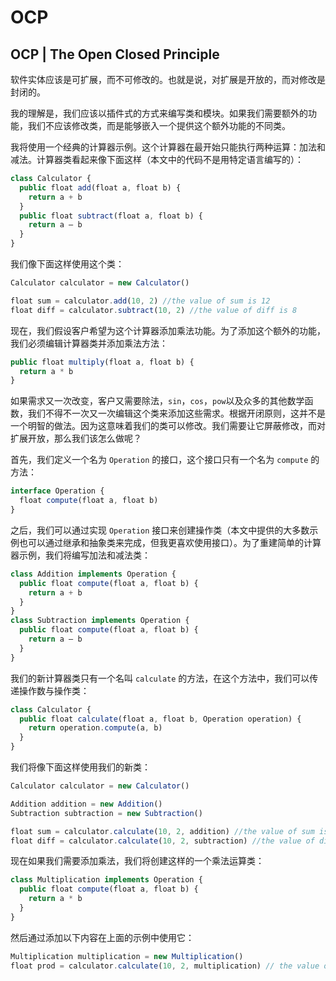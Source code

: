 # OCP

## OCP \| The Open Closed Principle

软件实体应该是可扩展，而不可修改的。也就是说，对扩展是开放的，而对修改是封闭的。

我的理解是，我们应该以插件式的方式来编写类和模块。如果我们需要额外的功能，我们不应该修改类，而是能够嵌入一个提供这个额外功能的不同类。

我将使用一个经典的计算器示例。这个计算器在最开始只能执行两种运算：加法和减法。计算器类看起来像下面这样（本文中的代码不是用特定语言编写的）：

```javascript
class Calculator {
  public float add(float a, float b) {
    return a + b
  }
  public float subtract(float a, float b) {
    return a — b
  }
}
```

我们像下面这样使用这个类：

```javascript
Calculator calculator = new Calculator()

float sum = calculator.add(10, 2) //the value of sum is 12
float diff = calculator.subtract(10, 2) //the value of diff is 8
```

现在，我们假设客户希望为这个计算器添加乘法功能。为了添加这个额外的功能，我们必须编辑计算器类并添加乘法方法：

```javascript
public float multiply(float a, float b) {
  return a * b
}
```

如果需求又一次改变，客户又需要除法，`sin`，`cos`，`pow`以及众多的其他数学函数，我们不得不一次又一次编辑这个类来添加这些需求。根据开闭原则，这并不是一个明智的做法。因为这意味着我们的类可以修改。我们需要让它屏蔽修改，而对扩展开放，那么我们该怎么做呢？

首先，我们定义一个名为 `Operation` 的接口，这个接口只有一个名为 `compute` 的方法：

```javascript
interface Operation {
  float compute(float a, float b)
}
```

之后，我们可以通过实现 `Operation` 接口来创建操作类（本文中提供的大多数示例也可以通过继承和抽象类来完成，但我更喜欢使用接口）。为了重建简单的计算器示例，我们将编写加法和减法类：

```javascript
class Addition implements Operation {
  public float compute(float a, float b) {
    return a + b
  }
}
class Subtraction implements Operation {
  public float compute(float a, float b) {
    return a — b
  }
}
```

我们的新计算器类只有一个名叫 `calculate` 的方法，在这个方法中，我们可以传递操作数与操作类：

```javascript
class Calculator {
  public float calculate(float a, float b, Operation operation) {
    return operation.compute(a, b)
  }
}
```

我们将像下面这样使用我们的新类：

```javascript
Calculator calculator = new Calculator()

Addition addition = new Addition()
Subtraction subtraction = new Subtraction()

float sum = calculator.calculate(10, 2, addition) //the value of sum is 12
float diff = calculator.calculate(10, 2, subtraction) //the value of diff is 8
```

现在如果我们需要添加乘法，我们将创建这样的一个乘法运算类：

```javascript
class Multiplication implements Operation {
  public float compute(float a, float b) {
    return a * b
  }
}
```

然后通过添加以下内容在上面的示例中使用它：

```javascript
Multiplication multiplication = new Multiplication()
float prod = calculator.calculate(10, 2, multiplication) // the value of prod is 20
```


